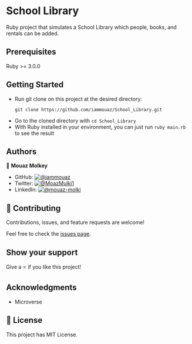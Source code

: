 # School Library 

Ruby project that simulates a School Library which people, books, and rentals can be added.
## Prerequisites

Ruby >= 3.0.0

## Getting Started

- Run git clone on this project at the desired directory:
   ```
   git clone https://github.com/iammouaz/School_Library.git
   ```
- Go to the cloned directory with `cd School_Library`
- With Ruby installed in your environment, you can just run `ruby main.rb` to see the result

## Authors

👤 **Mouaz Molkey**

- GitHub: [![@iammouaz](https://img.shields.io/github/followers/iammouaz?color=lightgray&style=plastic&labelColor=blue)](https://github.com/iammouaz)
- Twitter: [![@MoazMulki1](https://img.shields.io/twitter/follow/MoazMulki1?style=plastic&labelColor=blue)](https://www.twitter.com/MoazMulki1/)
- LinkedIn: [![@mouaz-molki](https://img.shields.io/badge/LinkedIn-blue?style=plastic&logo=linkedin)](https://www.linkedin.com/in/mouaz-molki/)

## 🤝 Contributing

Contributions, issues, and feature requests are welcome!

Feel free to check the [issues page](../../issues/).

## Show your support

Give a ⭐️ if you like this project!

## Acknowledgments

- Microverse

## 📝 License

This project has MIT License.